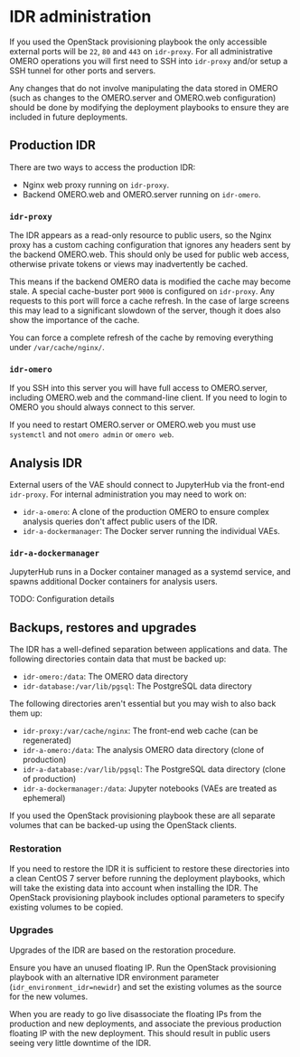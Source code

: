 # IDR administration

If you used the OpenStack provisioning playbook the only accessible external ports will be `22`, `80` and `443` on `idr-proxy`.
For all administrative OMERO operations you will first need to SSH into `idr-proxy` and/or setup a SSH tunnel for other ports and servers.

Any changes that do not involve manipulating the data stored in OMERO (such as changes to the OMERO.server and OMERO.web configuration) should be done by modifying the deployment playbooks to ensure they are included in future deployments.


## Production IDR

There are two ways to access the production IDR:
- Nginx web proxy running on `idr-proxy`.
- Backend OMERO.web and OMERO.server running on `idr-omero`.


### `idr-proxy`
The IDR appears as a read-only resource to public users, so the Nginx proxy has a custom caching configuration that ignores any headers sent by the backend OMERO.web.
This should only be used for public web access, otherwise private tokens or views may inadvertently be cached.

This means if the backend OMERO data is modified the cache may become stale.
A special cache-buster port `9000` is configured on `idr-proxy`.
Any requests to this port will force a cache refresh.
In the case of large screens this may lead to a significant slowdown of the server, though it does also show the importance of the cache.

You can force a complete refresh of the cache by removing everything under `/var/cache/nginx/`.


### `idr-omero`
If you SSH into this server you will have full access to OMERO.server, including OMERO.web and the command-line client.
If you need to login to OMERO you should always connect to this server.

If you need to restart OMERO.server or OMERO.web you must use `systemctl` and not `omero admin` or `omero web`.


## Analysis IDR

External users of the VAE should connect to JupyterHub via the front-end `idr-proxy`.
For internal administration you may need to work on:
- `idr-a-omero`: A clone of the production OMERO to ensure complex analysis queries don't affect public users of the IDR.
- `idr-a-dockermanager`: The Docker server running the individual VAEs.


### `idr-a-dockermanager`
JupyterHub runs in a Docker container managed as a systemd service, and spawns additional Docker containers for analysis users.

TODO: Configuration details


## Backups, restores and upgrades

The IDR has a well-defined separation between applications and data.
The following directories contain data that must be backed up:
- `idr-omero:/data`: The OMERO data directory
- `idr-database:/var/lib/pgsql`: The PostgreSQL data directory

The following directories aren't essential but you may wish to also back them up:
- `idr-proxy:/var/cache/nginx`: The front-end web cache (can be regenerated)
- `idr-a-omero:/data`: The analysis OMERO data directory (clone of production)
- `idr-a-database:/var/lib/pgsql`: The PostgreSQL data directory (clone of production)
- `idr-a-dockermanager:/data`: Jupyter notebooks (VAEs are treated as ephemeral)

If you used the OpenStack provisioning playbook these are all separate volumes that can be backed-up using the OpenStack clients.

### Restoration
If you need to restore the IDR it is sufficient to restore these directories into a clean CentOS 7 server before running the deployment playbooks, which will take the existing data into account when installing the IDR.
The OpenStack provisioning playbook includes optional parameters to specify existing volumes to be copied.

### Upgrades
Upgrades of the IDR are based on the restoration procedure.

Ensure you have an unused floating IP.
Run the OpenStack provisioning playbook with an alternative IDR environment parameter (`idr_environment_idr=newidr`) and set the existing volumes as the source for the new volumes.

When you are ready to go live disassociate the floating IPs from the production and new deployments, and associate the previous production floating IP with the new deployment.
This should result in public users seeing very little downtime of the IDR.
